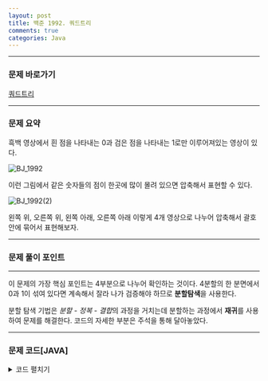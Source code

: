 ```yaml
---
layout: post
title: 백준 1992. 쿼드트리
comments: true
categories: Java
---
```


- - -
### 문제 바로가기
[쿼드트리](https://www.acmicpc.net/problem/1992)
- - -

### 문제 요약
흑백 영상에서 흰 점을 나타내는 0과 검은 점을 나타내는 1로만 이루어져있는 영상이 있다. 

![BJ_1992](https://user-images.githubusercontent.com/39397110/109831349-b0e01400-7c82-11eb-93c2-e4a64be95289.png)

이런 그림에서 같은 숫자들의 점이 한곳에 많이 몰려 있으면 압축해서 표현할 수 있다.

![BJ_1992(2)](https://user-images.githubusercontent.com/39397110/109832063-5e532780-7c83-11eb-8f18-c590aba20411.png)


왼쪽 위, 오른쪽 위, 왼쪽 아래, 오른쪽 아래 이렇게 4개 영상으로 나누어 압축해서 괄호 안에 묶어서 표현해보자.
- - -


###  문제 풀이 포인트
- - -

이 문제의 가장 핵심 포인트는 4부분으로 나누어 확인하는 것이다. 
4분할의 한 분면에서 0과 1이 섞여 있다면 계속해서 잘라 나가 검증해야 하므로 **분할탐색**을 사용한다.

분할 탐색 기법은 *분할 - 정복 - 결합*의 과정을 거치는데 분할하는 과정에서 **재귀**를 사용하여 문제를 해결한다.
코드의 자세한 부분은 주석을 통해 달아놓았다.


- - -
###  문제 코드[JAVA]
<details>
<summary>코드 펼치기</summary>
<div markdown="1">

- - -
```java

import java.io.BufferedReader;
import java.io.BufferedWriter;
import java.io.IOException;
import java.io.InputStreamReader;
import java.io.OutputStreamWriter;
import java.util.StringTokenizer;

public class Main {
  static int[][] map;
  static BufferedReader in = new BufferedReader(new InputStreamReader(System.in));
  static BufferedWriter out = new BufferedWriter(new OutputStreamWriter(System.out));
  public static void main(String[] args) throws IOException {
    
    StringTokenizer st = new StringTokenizer(in.readLine());
    int N = Integer.parseInt(st.nextToken());
    
    map = new int[N][N];
    
    for(int i = 0; i < N; i++) {
      String str = in.readLine();
      for(int j = 0; j < N; j++) {
        map[i][j] = Integer.parseInt(str.substring(j, j+1));
      }
    }
    func(0, 0, N);
    out.flush();
    out.close();
    in.close();
  }
  // 입력받은 사이즈에서 반씩 줄여나가기
  // 입력받은 좌표는 잘린 상자의 제일 왼쪽 위
  private static void func(int x, int y, int size) throws IOException {
    // 잘린 점의 크기가 1일경우 그 점의 값을 적고 리턴
    if(size == 1) { 
      out.append(map[x][y] + "");
      return;
    }
    // 전체 값이 다 같은지 확인하고
    // 같으면 그 값을 적어주고 리턴
    // 같지 않으면 쪼개기 진행
    
    // 1. 전체 값이 같은지 확인
    boolean flag = true;
    int first = map[x][y];
    for(int i = x; i < x + size; i++) {
      L:for(int j = y; j < y + size; j++) {
        if(map[i][j] != first) {
          flag = false;
          break L;
        }
      }
    }
    // 2.  전체 값이 같다면 적고 리턴
    if(flag) {
      out.append(first+ "");
      return;
    }
    // 3. 전체 값이 같지 않다면 쪼개기
    // 시작할때 괄호 열기로 시작하니까 괄호 먼저 써주기
    out.append("(");
    for(int i = 0; i < 2; i++) {
      for(int j= 0; j < 2; j++) {
        func(x + size/2*i, y + size/2*j, size/2);
      }
    }
    // 끌나면 괄호닫기
    out.append(")");

  }
}



```

</div>
</details>
